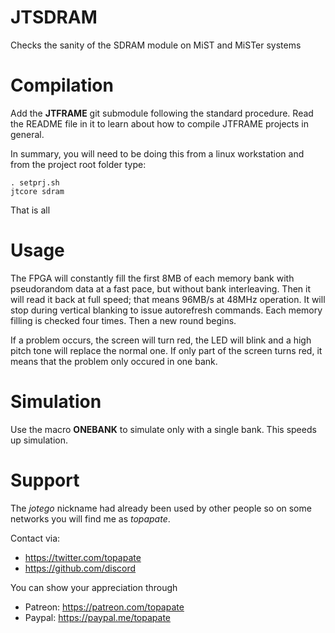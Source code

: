 # JTSDRAM

Checks the sanity of the SDRAM module on MiST and MiSTer systems

# Compilation

Add the **JTFRAME** git submodule following the standard procedure. Read the
README file in it to learn about how to compile JTFRAME projects in general.

In summary, you will need to be doing this from a linux workstation and from
the project root folder type:

```
. setprj.sh
jtcore sdram
```

That is all

# Usage

The FPGA will constantly fill the first 8MB of each memory bank with pseudorandom
data at a fast pace, but without bank interleaving. Then it will read it back
at full speed; that means 96MB/s at 48MHz operation. It will stop during vertical
blanking to issue autorefresh commands. Each memory filling is checked four times.
Then a new round begins.

If a problem occurs, the screen will turn red, the LED will blink and a high
pitch tone will replace the normal one. If only part of the screen turns red,
it means that the problem only occured in one bank.

# Simulation

Use the macro **ONEBANK** to simulate only with a single bank. This speeds up
simulation.

# Support

The *jotego* nickname had already been used by other people so on some networks
you will find me as *topapate*.

Contact via:
* https://twitter.com/topapate
* https://github.com/discord

You can show your appreciation through
* Patreon: https://patreon.com/topapate
* Paypal: https://paypal.me/topapate

